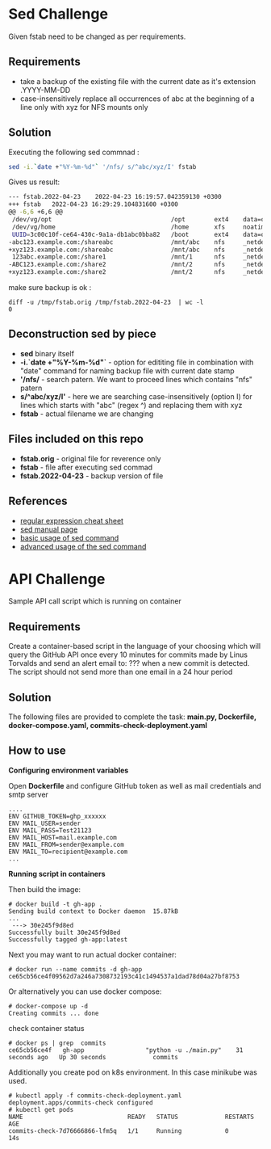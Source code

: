 # Sed Challenge

Given fstab need to be changed as per requirements.

## Requirements

- take a backup of the existing file with the current date as it's extension .YYYY-MM-DD
- case-insensitively replace all occurrences of abc at the beginning of a line only with xyz for NFS mounts only

## Solution

Executing the following sed commnad :

```bash
sed -i.`date +"%Y-%m-%d"` '/nfs/ s/^abc/xyz/I' fstab
```
Gives us result:

```bash
--- fstab.2022-04-23	2022-04-23 16:19:57.042359130 +0300
+++ fstab	2022-04-23 16:29:29.104831600 +0300
@@ -6,6 +6,6 @@
 /dev/vg/opt                                 /opt        ext4    data=ordered                0 2
 /dev/vg/home                                /home       xfs     noatime                     0 0
 UUID=3c00c10f-ce64-430c-9a1a-db1abc0bba82   /boot       ext4    data=ordered                0 2
-abc123.example.com:/shareabc                /mnt/abc    nfs     _netdev,bg,tcp,hard,intr    0 0
+xyz123.example.com:/shareabc                /mnt/abc    nfs     _netdev,bg,tcp,hard,intr    0 0
 123abc.example.com:/share1                  /mnt/1      nfs     _netdev,bg,tcp,hard,intr    0 0
-ABC123.example.com:/share2                  /mnt/2      nfs     _netdev,bg,tcp,hard,intr    0 0
+xyz123.example.com:/share2                  /mnt/2      nfs     _netdev,bg,tcp,hard,intr    0 0
```

make sure backup is ok :
```
diff -u /tmp/fstab.orig /tmp/fstab.2022-04-23  | wc -l
0
```
## Deconstruction sed by piece

- **sed** binary itself
- **-i.\`date +"%Y-%m-%d"`** - option for edititing file in combination with "date" command for naming backup file with current date stamp
- **'/nfs/** - search patern. We want to proceed lines which contains "nfs" patern
- **s/^abc/xyz/I'** - here we are searching case-insensitively (option I) for lines which starts with "abc" (regex ^) and replacing them with xyz
- **fstab** - actual filename we are changing

## Files included on this repo

- **fstab.orig** - original file for reverence only
- **fstab** - file after executing sed commad
- **fstab.2022-04-23** - backup version of file

## References
- [regular expression cheat sheet](https://web.mit.edu/hackl/www/lab/turkshop/slides/regex-cheatsheet.pdf)
- [sed manual page](https://man.cx/sed)
- [basic usage of sed command](https://www.geeksforgeeks.org/sed-command-in-linux-unix-with-examples/)
- [advanced usage of the sed command](https://www.linuxtopia.org/online_books/advanced_bash_scripting_guide/x17375.html)

# API Challenge

Sample API call script which is running on container

## Requirements

Create a container-based script in the language of your choosing which will query the GitHub API once every 10 minutes for commits made by Linus Torvalds and send an alert email to: ??? when a new commit is detected. The script should not send more than one email in a 24 hour period

## Solution

The following files are provided to complete the task: **main.py, Dockerfile, docker-compose.yaml, commits-check-deployment.yaml**

## How to use

**Configuring environment variables**

Open **Dockerfile** and configure GitHub token as well as mail credentials and smtp server

```
....
ENV GITHUB_TOKEN=ghp_xxxxxx
ENV MAIL_USER=sender
ENV MAIL_PASS=Test21123
ENV MAIL_HOST=mail.example.com
ENV MAIL_FROM=sender@example.com
ENV MAIL_TO=recipient@example.com
...
```

**Running script in containers**

Then build the image:
```
# docker build -t gh-app .
Sending build context to Docker daemon  15.87kB
...
 ---> 30e245f9d8ed
Successfully built 30e245f9d8ed
Successfully tagged gh-app:latest
```

Next you may want to run actual docker container:

```
# docker run --name commits -d gh-app
ce65cb56ce4f09562d7a246a7308732193c41c1494537a1dad78d04a27bf8753
```

Or alternatively you can use docker compose:

```
# docker-compose up -d
Creating commits ... done
```

check container status

```
# docker ps | grep  commits
ce65cb56ce4f   gh-app                 "python -u ./main.py"    31 seconds ago   Up 30 seconds             commits
```

Additionally you create pod on k8s environment. In this case minikube was used.

```
# kubectl apply -f commits-check-deployment.yaml
deployment.apps/commits-check configured
# kubectl get pods
NAME                             READY   STATUS             RESTARTS        AGE
commits-check-7d76666866-lfm5q   1/1     Running            0               14s
```
